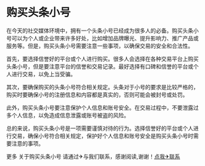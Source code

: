 # 购买头条小号

在今天的社交媒体环境中，拥有一个头条小号已经成为很多人的必备。购买头条小号可以为个人或企业带来许多好处，比如增加品牌曝光、提升影响力、推广产品或服务等。但是，购买头条小号需要注意一些事项，以确保交易的安全和合法性。

首先，要选择信誉好的平台或个人进行购买。很多人会选择在各种交易平台上购买头条小号，但是要注意平台的信誉和交易记录。最好选择有口碑和信誉的平台或个人进行交易，以免上当受骗。

其次，要确保购买的头条小号符合相关规定。头条对于小号的要求是比较严格的，购买时要确保小号的注册信息和内容都是真实的，否则可能会被封号或处罚。

此外，购买头条小号要注意保护个人信息和账号安全。在交易过程中，不要泄露过多个人信息，以免造成信息泄露或账号被盗的风险。

总的来说，购买头条小号是一项需要谨慎对待的行为。选择信誉好的平台或个人进行交易，确保小号符合相关规定，保护好个人信息和账号安全是购买头条小号时需要注意的事项。

更多 关于购买头条小号 请通过✈与我们联系，感谢阅读,谢谢！[点我✈联系](https://d.k02.cc)
